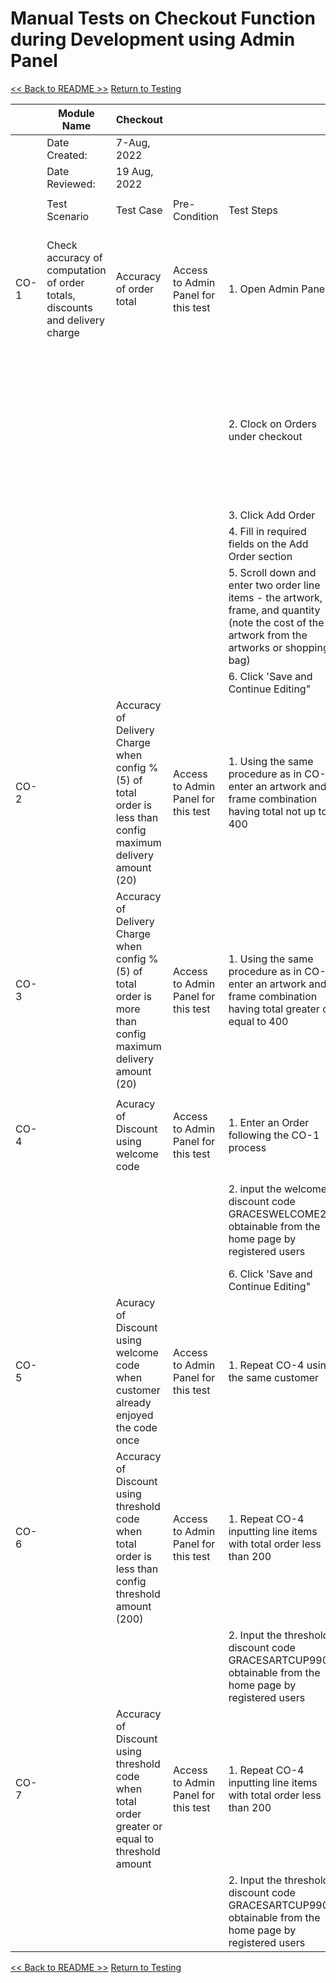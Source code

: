 # Manual Tests on Checkout Function during Development using Admin Panel

[<< Back to README >>](/README.md)     [Return to Testing](/docs/testing/testing.md)

|      | Module Name                                                                  |   Checkout                                                                                                      |                                     |                                                                                                                                                   |                                                                                                    |                |                                      |
|------|------------------------------------------------------------------------------|-----------------------------------------------------------------------------------------------------------------|-------------------------------------|---------------------------------------------------------------------------------------------------------------------------------------------------|----------------------------------------------------------------------------------------------------|----------------|--------------------------------------|
|      | Date Created:                                                                |  7-Aug, 2022                                                                                                      |                                     |                                                                                                                                                   |                                                                                                    |                |                                      |
|      | Date Reviewed:                                                               | 19 Aug, 2022                                                                                                      |                                     |                                                                                                                                                   |                                                                                                    |                |                                      |
|      |                                                                              |                                                                                                                 |                                     |                                                                                                                                                   |                                                                                                    |                |                                      |
|      | Test Scenario                                                                |  Test Case                                                                                                      | Pre-Condition                       | Test Steps                                                                                                                                        | Expected Result                                                                                    | Post Condition | Actual Result                        |
| CO-1 | Check accuracy of computation of order totals, discounts and delivery charge |  Accuracy of order total                                                                                        | Access to Admin Panel for this test | 1. Open Admin Panel                                                                                                                               | 1. The line item total will equal cost of frame plus cost of arwork mutiplied by the quantity      |                | Passed see [Order Total](/docs/images/order_total_test.png)      |
|      |                                                                              |                                                                                                                 |                                     | 2. Clock on Orders under checkout                                                                                                                 | 2. The Order Total on the Add Order section will equal the summation of the line items total below |                |                                      |
|      |                                                                              |                                                                                                                 |                                     | 3. Click Add Order                                                                                                                                |                                                                                                    |                |                                      |
|      |                                                                              |                                                                                                                 |                                     | 4. Fill in required fields on the Add Order section                                                                                               |                                                                                                    |                |                                      |
|      |                                                                              |                                                                                                                 |                                     | 5. Scroll down and enter two order line items - the artwork, frame, and quantity (note the cost of the artwork from the artworks or shopping bag) |                                                                                                    |                |                                      |
|      |                                                                              |                                                                                                                 |                                     | 6. Click 'Save and Continue Editing"                                                                                                              |                                                                                                    |                |                                      |
| CO-2 |                                                                              |  Accuracy of Delivery Charge when config % (5) of total order is less than config maximum delivery amount (20)  | Access to Admin Panel for this test | 1. Using the same procedure as in CO-1 enter an artwork and frame combination having total not up to 400                                          | The delivery cost is computed as 5% of total cost                                                  |                | Passed                               |
| CO-3 |                                                                              |  Accuracy of Delivery Charge when config % (5) of total order is more than config maximum delivery amount (20)  | Access to Admin Panel for this test | 1. Using the same procedure as in CO-1 enter an artwork and frame combination having total greater or equal to 400                                | The delivery cost is computed as the maximum delivery cost, which is 20                            |                | Passed see [Order Total](/docs/images/order_total_test.png)      |
|      |                                                                              |                                                                                                                 |                                     |                                                                                                                                                   |                                                                                                    |                |                                      |
| CO-4 |                                                                              |  Acuracy of Discount using welcome code                                                                         | Access to Admin Panel for this test | 1. Enter an Order following the CO-1 process                                                                                                      |                                                                                                    |                | 20                                   |
|      |                                                                              |                                                                                                                 |                                     | 2. input the welcome discount code GRACESWELCOME22 obtainable from the home page by registered users                                              | The discount amount is computed as 10% of the total cost                                           |                | Passed see [Welcome Code](/docs/images/welcome_code.png)          |
|      |                                                                              |                                                                                                                 |                                     | 6. Click 'Save and Continue Editing"                                                                                                              |                                                                                                    |                |                                      |
| CO-5 |                                                                              |  Acuracy of Discount using welcome code when customer already enjoyed the code once                             | Access to Admin Panel for this test | 1. Repeat CO-4 using the same customer                                                                                                            | Discount is 0 because the welcome code is used only once per customer                              |                | Passed see [Welcome Code 2nd Time](/docs/images/no_welcome_2nd_time.png)   |
| CO-6 |                                                                              |  Accuracy of Discount using threshold code when total order is less than config threshold amount (200)          | Access to Admin Panel for this test | 1. Repeat CO-4 inputting line items with total order less than 200                                                                                | Discount is 0 as the total amount is less than the threshold                                       |                | Passed see [No Threshold Discount](/docs/images/no_threshold_discount.png) |
|      |                                                                              |                                                                                                                 |                                     | 2. Input the threshold discount code GRACESARTCUP990 obtainable from the home page by registered users                                            |                                                                                                    |                |                                      |
| CO-7 |                                                                              |  Accuracy of Discount using threshold code when total order greater or equal to threshold amount                | Access to Admin Panel for this test | 1. Repeat CO-4 inputting line items with total order less than 200                                                                                | Discount is computed as 12% of total order                                                         |                | Passed see [Threshold Discount](/docs/images/threshold_discount.png)    |
|      |                                                                              |                                                                                                                 |                                     | 2. Input the threshold discount code GRACESARTCUP990 obtainable from the home page by registered users                                            |                                                                                                    |                |                                      |

[<< Back to README >>](/README.md)     [Return to Testing](/docs/testing/testing.md)
